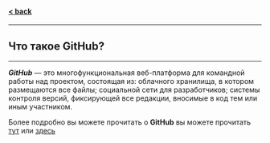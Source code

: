 #### [< back](/readme.md)
---
## Что такое GitHub?
---
***GitHub*** — это многофункциональная веб-платформа для командной работы над проектом, состоящая из: облачного хранилища, в котором размещаются все файлы; социальной сети для разработчиков; системы контроля версий, фиксирующей все редакции, вносимые в код тем или иным участником.

Более подробно вы можете прочитать о **GitHub** вы можете прочитать [тут][1] или [здесь][2]

[1]: https://ru.wikipedia.org/wiki/GitHub "WIKI"
[2]: (https://github.com/about) "GitHub"